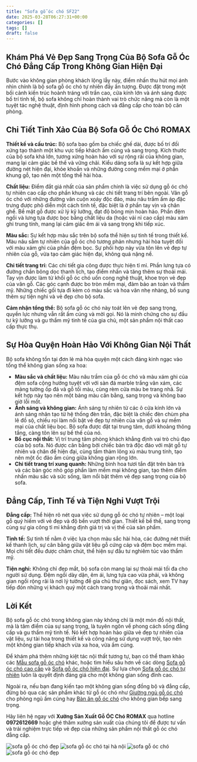 ```yaml
---
title: "Sofa gỗ óc chó SF22"
date: 2025-03-28T06:27:31+00:00
categories: []
tags: []
draft: false
---
```

## Khám Phá Vẻ Đẹp Sang Trọng Của Bộ Sofa Gỗ Óc Chó Đẳng Cấp Trong Không Gian Hiện Đại

Bước vào không gian phòng khách lộng lẫy này, điểm nhấn thu hút mọi ánh nhìn chính là bộ sofa gỗ óc chó tự nhiên đầy ấn tượng. Được đặt trong một bối cảnh kiến trúc hoành tráng với trần cao, cửa kính lớn và ánh sáng được bố trí tinh tế, bộ sofa không chỉ hoàn thành vai trò chức năng mà còn là một tuyệt tác nghệ thuật, định hình phong cách và đẳng cấp cho toàn bộ căn phòng.

## Chi Tiết Tinh Xảo Của Bộ Sofa Gỗ Óc Chó ROMAX

**Thiết kế và cấu trúc:** Bộ sofa bao gồm ba chiếc ghế dài, được bố trí đối xứng tạo thành một khu vực tiếp khách ấm cúng và sang trọng. Kích thước của bộ sofa khá lớn, tương xứng hoàn hảo với sự rộng rãi của không gian, mang lại cảm giác bề thế và vững chãi. Kiểu dáng sofa là sự kết hợp giữa đường nét hiện đại, khỏe khoắn và những đường cong mềm mại ở phần khung gỗ, tạo nên một tổng thể hài hòa.

**Chất liệu:** Điểm đắt giá nhất của sản phẩm chính là việc sử dụng gỗ óc chó tự nhiên cao cấp cho phần khung và các chi tiết trang trí bên ngoài. Vân gỗ óc chó với những đường vân cuộn xoáy độc đáo, màu nâu trầm ấm áp đặc trưng được phô diễn một cách tinh tế, đặc biệt là ở phần tay vịn và chân ghế. Bề mặt gỗ được xử lý kỹ lưỡng, đạt độ bóng mịn hoàn hảo. Phần đệm ngồi và lưng tựa được bọc bằng chất liệu da (hoặc vải nỉ cao cấp) màu xám ghi trung tính, mang lại cảm giác êm ái và sang trọng khi tiếp xúc.

**Màu sắc:** Sự kết hợp màu sắc trên bộ sofa thể hiện sự tinh tế trong thiết kế. Màu nâu sẫm tự nhiên của gỗ óc chó tương phản nhưng hài hòa tuyệt đối với màu xám ghi của phần đệm bọc. Sự phối hợp này vừa tôn lên vẻ đẹp tự nhiên của gỗ, vừa tạo cảm giác hiện đại, không quá nặng nề.

**Chi tiết trang trí:** Các chi tiết gia công được thực hiện tỉ mỉ. Phần lưng tựa có đường chần bông dọc thanh lịch, tạo điểm nhấn và tăng thêm sự thoải mái. Tay vịn được làm từ khối gỗ óc chó uốn cong nghệ thuật, khoe trọn vẻ đẹp của vân gỗ. Các góc cạnh được bo tròn mềm mại, đảm bảo an toàn và thẩm mỹ. Những chiếc gối tựa đi kèm có màu sắc và hoa văn nhẹ nhàng, bổ sung thêm sự tiện nghi và vẻ đẹp cho bộ sofa.

**Cảm nhận tổng thể:** Bộ sofa gỗ óc chó này toát lên vẻ đẹp sang trọng, quyền lực nhưng vẫn rất ấm cúng và mời gọi. Nó là minh chứng cho sự đầu tư kỹ lưỡng và gu thẩm mỹ tinh tế của gia chủ, một sản phẩm nội thất cao cấp thực thụ.

## Sự Hòa Quyện Hoàn Hảo Với Không Gian Nội Thất

Bộ sofa không tồn tại đơn lẻ mà hòa quyện một cách đáng kinh ngạc vào tổng thể không gian sống xa hoa:

* **Màu sắc và chất liệu:** Màu nâu trầm của gỗ óc chó và màu xám ghi của đệm sofa cộng hưởng tuyệt vời với sàn đá marble trắng vân xám, các mảng tường ốp đá và gỗ tối màu, cùng rèm cửa màu be trang nhã. Sự kết hợp này tạo nên một bảng màu cân bằng, sang trọng và không bao giờ lỗi mốt.
* **Ánh sáng và không gian:** Ánh sáng tự nhiên từ các ô cửa kính lớn và ánh sáng nhân tạo từ hệ thống đèn trần, đặc biệt là chiếc đèn chùm pha lê đồ sộ, chiếu rọi làm nổi bật vẻ đẹp tự nhiên của vân gỗ và sự mềm mại của chất liệu bọc. Bộ sofa được đặt tại trung tâm, dưới khoảng thông tầng, càng tôn lên sự bề thế của nó.
* **Bố cục nội thất:** Vị trí trung tâm phòng khách khẳng định vai trò chủ đạo của bộ sofa. Nó được cân bằng bởi chiếc bàn trà độc đáo với mặt gỗ tự nhiên và chân đế hiện đại, cùng tấm thảm lông xù màu trung tính, tạo nên một ốc đảo ấm cúng giữa không gian rộng lớn.
* **Chi tiết trang trí xung quanh:** Những bình hoa tươi tắn đặt trên bàn trà và các bàn góc nhỏ góp phần làm mềm mại không gian, tạo thêm điểm nhấn màu sắc và sức sống, làm nổi bật thêm vẻ đẹp sang trọng của bộ sofa.

## Đẳng Cấp, Tinh Tế và Tiện Nghi Vượt Trội

**Đẳng cấp:** Thể hiện rõ nét qua việc sử dụng gỗ óc chó tự nhiên – một loại gỗ quý hiếm với vẻ đẹp và độ bền vượt thời gian. Thiết kế bề thế, sang trọng cùng sự gia công tỉ mỉ khẳng định giá trị và vị thế của sản phẩm.

**Tinh tế:** Sự tinh tế nằm ở việc lựa chọn màu sắc hài hòa, các đường nét thiết kế thanh lịch, sự cân bằng giữa vật liệu gỗ cứng cáp và đệm bọc mềm mại. Mọi chi tiết đều được chăm chút, thể hiện sự đầu tư nghiêm túc vào thẩm mỹ.

**Tiện nghi:** Không chỉ đẹp mắt, bộ sofa còn mang lại sự thoải mái tối đa cho người sử dụng. Đệm ngồi dày dặn, êm ái, lưng tựa cao vừa phải, và không gian ngồi rộng rãi là nơi lý tưởng để gia chủ thư giãn, đọc sách, xem TV hay tiếp đón những vị khách quý một cách trang trọng và thoải mái nhất.

## Lời Kết

Bộ sofa gỗ óc chó trong không gian này không chỉ là một món đồ nội thất, mà là tâm điểm của sự sang trọng, là tuyên ngôn về phong cách sống đẳng cấp và gu thẩm mỹ tinh tế. Nó kết hợp hoàn hảo giữa vẻ đẹp tự nhiên của vật liệu, sự tài hoa trong thiết kế và công năng sử dụng vượt trội, tạo nên một không gian tiếp khách vừa xa hoa, vừa ấm cúng.

Để khám phá thêm những kiệt tác nội thất tương tự, bạn có thể tham khảo các [Mẫu sofa gỗ óc chó](https://romax.vn/danh-muc/phong-khach/sofa-go-oc-cho/ "Xem các mẫu sofa gỗ óc chó đẹp") khác, hoặc tìm hiểu sâu hơn về các dòng [Sofa gỗ óc chó cao cấp](https://romax.vn/danh-muc/phong-khach/sofa-go-oc-cho/ "Khám phá sofa gỗ óc chó cao cấp") và [Sofa gỗ óc chó hiện đại](https://romax.vn/danh-muc/phong-khach/sofa-go-oc-cho/ "Tham khảo sofa gỗ óc chó hiện đại"). Sự lựa chọn [Sofa gỗ óc chó tự nhiên](https://romax.vn/danh-muc/phong-khach/sofa-go-oc-cho/ "Tìm hiểu về sofa gỗ óc chó tự nhiên") luôn là quyết định đáng giá cho một không gian sống đỉnh cao.

Ngoài ra, nếu bạn đang kiến tạo một không gian sống đồng bộ và đẳng cấp, đừng bỏ qua các sản phẩm khác từ gỗ óc chó như [Giường ngủ gỗ óc chó](https://romax.vn/danh-muc/phong-ngu/giuong-go-oc-cho/ "Xem mẫu giường ngủ gỗ óc chó") cho phòng ngủ ấm cúng hay [Bàn ăn gỗ óc chó](https://romax.vn/danh-muc/phong-bep/ban-an-go-oc-cho/ "Tham khảo bàn ăn gỗ óc chó") cho không gian bếp sang trọng.

Hãy liên hệ ngay với **Xưởng Sản Xuất Gỗ ÓC Chó ROMAX** qua hotline **0972612669** hoặc ghé thăm xưởng sản xuất của chúng tôi để được tư vấn và trải nghiệm trực tiếp vẻ đẹp của những sản phẩm nội thất gỗ óc chó đẳng cấp.

![sofa gỗ óc chó đẹp](/img/sofa/sf22/sofa-go-oc-cho-sf22-1.webp)
![sofa gỗ óc chó tại hà nội](/img/sofa/sf22/sofa-go-oc-cho-sf22-2.webp)
![sofa gỗ óc chó](/img/sofa/sf22/sofa-go-oc-cho-sf22-3.webp)
![sofa gỗ óc chó đẹp](/img/sofa/sf22/sofa-go-oc-cho-sf22-4.webp)